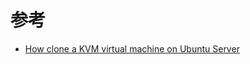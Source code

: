 

# 参考

* [How clone a KVM virtual machine on Ubuntu Server](http://www.havetheknowhow.com/Configure-the-server/KVM-clone-a-vm.html)